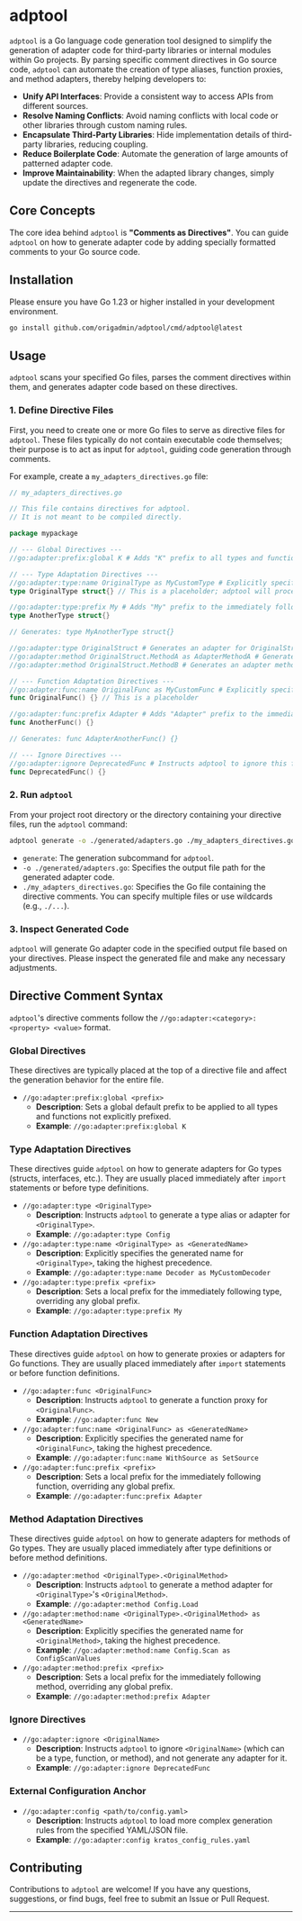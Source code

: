 # adptool

`adptool` is a Go language code generation tool designed to simplify the generation of adapter code for third-party
libraries or internal modules within Go projects. By parsing specific comment directives in Go source code, `adptool`
can automate the creation of type aliases, function proxies, and method adapters, thereby helping developers to:

- **Unify API Interfaces**: Provide a consistent way to access APIs from different sources.
- **Resolve Naming Conflicts**: Avoid naming conflicts with local code or other libraries through custom naming rules.
- **Encapsulate Third-Party Libraries**: Hide implementation details of third-party libraries, reducing coupling.
- **Reduce Boilerplate Code**: Automate the generation of large amounts of patterned adapter code.
- **Improve Maintainability**: When the adapted library changes, simply update the directives and regenerate the code.

## Core Concepts

The core idea behind `adptool` is **"Comments as Directives"**. You can guide `adptool` on how to generate adapter code
by adding specially formatted comments to your Go source code.

## Installation

Please ensure you have Go 1.23 or higher installed in your development environment.

```sh
go install github.com/origadmin/adptool/cmd/adptool@latest
```

## Usage

`adptool` scans your specified Go files, parses the comment directives within them, and generates adapter code based on
these directives.

### 1. Define Directive Files

First, you need to create one or more Go files to serve as directive files for `adptool`. These files typically do not
contain executable code themselves; their purpose is to act as input for `adptool`, guiding code generation through
comments.

For example, create a `my_adapters_directives.go` file:

```go
// my_adapters_directives.go

// This file contains directives for adptool.
// It is not meant to be compiled directly.

package mypackage

// --- Global Directives ---
//go:adapter:prefix:global K # Adds "K" prefix to all types and functions not explicitly prefixed

// --- Type Adaptation Directives ---
//go:adapter:type:name OriginalType as MyCustomType # Explicitly specifies the generated type name
type OriginalType struct{} // This is a placeholder; adptool will process the actual OriginalType

//go:adapter:type:prefix My # Adds "My" prefix to the immediately following type
type AnotherType struct{}

// Generates: type MyAnotherType struct{}

//go:adapter:type OriginalStruct # Generates an adapter for OriginalStruct
//go:adapter:method OriginalStruct.MethodA as AdapterMethodA # Generates an adapter method for OriginalStruct.MethodA
//go:adapter:method OriginalStruct.MethodB # Generates an adapter method for OriginalStruct.MethodB, using default naming

// --- Function Adaptation Directives ---
//go:adapter:func:name OriginalFunc as MyCustomFunc # Explicitly specifies the generated function name
func OriginalFunc() {} // This is a placeholder

//go:adapter:func:prefix Adapter # Adds "Adapter" prefix to the immediately following function
func AnotherFunc() {}

// Generates: func AdapterAnotherFunc() {}

// --- Ignore Directives ---
//go:adapter:ignore DeprecatedFunc # Instructs adptool to ignore this function, no adapter will be generated
func DeprecatedFunc() {}

```

### 2. Run `adptool`

From your project root directory or the directory containing your directive files, run the `adptool` command:

```sh
adptool generate -o ./generated/adapters.go ./my_adapters_directives.go
```

- `generate`: The generation subcommand for `adptool`.
- `-o ./generated/adapters.go`: Specifies the output file path for the generated adapter code.
- `./my_adapters_directives.go`: Specifies the Go file containing the directive comments. You can specify multiple files
  or use wildcards (e.g., `./...`).

### 3. Inspect Generated Code

`adptool` will generate Go adapter code in the specified output file based on your directives. Please inspect the
generated file and make any necessary adjustments.

## Directive Comment Syntax

`adptool`'s directive comments follow the `//go:adapter:<category>:<property> <value>` format.

### Global Directives

These directives are typically placed at the top of a directive file and affect the generation behavior for the entire
file.

- `//go:adapter:prefix:global <prefix>`
    * **Description**: Sets a global default prefix to be applied to all types and functions not explicitly prefixed.
    * **Example**: `//go:adapter:prefix:global K`

### Type Adaptation Directives

These directives guide `adptool` on how to generate adapters for Go types (structs, interfaces, etc.). They are usually
placed immediately after `import` statements or before type definitions.

- `//go:adapter:type <OriginalType>`
    * **Description**: Instructs `adptool` to generate a type alias or adapter for `<OriginalType>`.
    * **Example**: `//go:adapter:type Config`
- `//go:adapter:type:name <OriginalType> as <GeneratedName>`
    * **Description**: Explicitly specifies the generated name for `<OriginalType>`, taking the highest precedence.
    * **Example**: `//go:adapter:type:name Decoder as MyCustomDecoder`
- `//go:adapter:type:prefix <prefix>`
    * **Description**: Sets a local prefix for the immediately following type, overriding any global prefix.
    * **Example**: `//go:adapter:type:prefix My`

### Function Adaptation Directives

These directives guide `adptool` on how to generate proxies or adapters for Go functions. They are usually placed
immediately after `import` statements or before function definitions.

- `//go:adapter:func <OriginalFunc>`
    * **Description**: Instructs `adptool` to generate a function proxy for `<OriginalFunc>`.
    * **Example**: `//go:adapter:func New`
- `//go:adapter:func:name <OriginalFunc> as <GeneratedName>`
    * **Description**: Explicitly specifies the generated name for `<OriginalFunc>`, taking the highest precedence.
    * **Example**: `//go:adapter:func:name WithSource as SetSource`
- `//go:adapter:func:prefix <prefix>`
    * **Description**: Sets a local prefix for the immediately following function, overriding any global prefix.
    * **Example**: `//go:adapter:func:prefix Adapter`

### Method Adaptation Directives

These directives guide `adptool` on how to generate adapters for methods of Go types. They are usually placed
immediately after type definitions or before method definitions.

- `//go:adapter:method <OriginalType>.<OriginalMethod>`
    * **Description**: Instructs `adptool` to generate a method adapter for `<OriginalType>`'s `<OriginalMethod>`.
    * **Example**: `//go:adapter:method Config.Load`
- `//go:adapter:method:name <OriginalType>.<OriginalMethod> as <GeneratedName>`
    * **Description**: Explicitly specifies the generated name for `<OriginalMethod>`, taking the highest precedence.
    * **Example**: `//go:adapter:method:name Config.Scan as ConfigScanValues`
- `//go:adapter:method:prefix <prefix>`
    * **Description**: Sets a local prefix for the immediately following method, overriding any global prefix.
    * **Example**: `//go:adapter:method:prefix Adapter`

### Ignore Directives

- `//go:adapter:ignore <OriginalName>`
    * **Description**: Instructs `adptool` to ignore `<OriginalName>` (which can be a type, function, or method), and
      not generate any adapter for it.
    * **Example**: `//go:adapter:ignore DeprecatedFunc`

### External Configuration Anchor

- `//go:adapter:config <path/to/config.yaml>`
    * **Description**: Instructs `adptool` to load more complex generation rules from the specified YAML/JSON file.
    * **Example**: `//go:adapter:config kratos_config_rules.yaml`

## Contributing

Contributions to `adptool` are welcome! If you have any questions, suggestions, or find bugs, feel free to submit an
Issue or Pull Request.

---